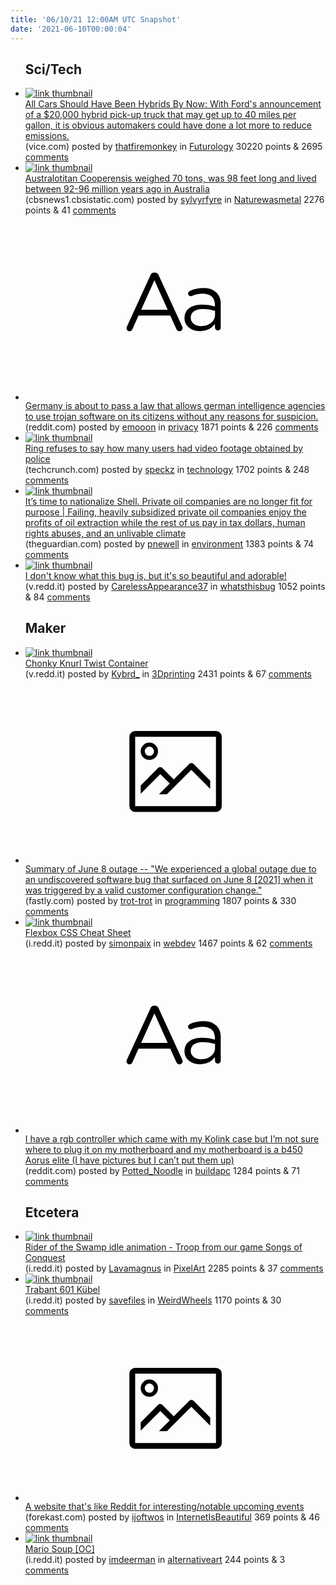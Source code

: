 ```yaml
---
title: '06/10/21 12:00AM UTC Snapshot'
date: '2021-06-10T00:00:04'
---
```

<ul>
<h2>Sci/Tech</h2>

<li><a href='https://www.vice.com/en/article/jg85yb/all-cars-should-have-been-hybrids-by-now'><img src='https://b.thumbs.redditmedia.com/99yWNJr_cWo135HdF94UFGZJ-s8mgbPyZZA7xt1PiRY.jpg' alt='link thumbnail'></a><div><div class='linkTitle'><a href='https://www.vice.com/en/article/jg85yb/all-cars-should-have-been-hybrids-by-now'>All Cars Should Have Been Hybrids By Now: With Ford's announcement of a $20,000 hybrid pick-up truck that may get up to 40 miles per gallon, it is obvious automakers could have done a lot more to reduce emissions.</a></div>(vice.com) posted by <a href='https://www.reddit.com/user/thatfiremonkey'>thatfiremonkey</a> in <a href='https://www.reddit.com/r/Futurology'>Futurology</a> 30220 points & 2695 <a href='https://www.reddit.com/r/Futurology/comments/nvzfdq/all_cars_should_have_been_hybrids_by_now_with/'>comments</a></div></li>

<li><a href='https://cbsnews1.cbsistatic.com/hub/i/r/2021/06/08/93c456df-9ca7-4c74-9570-d292911b1459/thumbnail/620x346/c8d203b095008101674a7b95c08e698f/australotitan-cooperensis-vladkonstantinov-scotthocknull-ceromanganaturalhistorymuseum-hires.jpg'><img src='https://b.thumbs.redditmedia.com/44Hr64msytAnOlM3EE_iG2KdVbbMGNhe7cjNgjm4pBM.jpg' alt='link thumbnail'></a><div><div class='linkTitle'><a href='https://cbsnews1.cbsistatic.com/hub/i/r/2021/06/08/93c456df-9ca7-4c74-9570-d292911b1459/thumbnail/620x346/c8d203b095008101674a7b95c08e698f/australotitan-cooperensis-vladkonstantinov-scotthocknull-ceromanganaturalhistorymuseum-hires.jpg'>Australotitan Cooperensis weighed 70 tons, was 98 feet long and lived between 92-96 million years ago in Australia</a></div>(cbsnews1.cbsistatic.com) posted by <a href='https://www.reddit.com/user/sylvyrfyre'>sylvyrfyre</a> in <a href='https://www.reddit.com/r/Naturewasmetal'>Naturewasmetal</a> 2276 points & 41 <a href='https://www.reddit.com/r/Naturewasmetal/comments/nvoler/australotitan_cooperensis_weighed_70_tons_was_98/'>comments</a></div></li>

<li><a href='https://www.reddit.com/r/privacy/comments/nvy38l/germany_is_about_to_pass_a_law_that_allows_german/'><svg version='1.1' viewBox='-34 -12 104 64' preserveAspectRatio='xMidYMid slice' xmlns='http://www.w3.org/2000/svg' xmlns:xlink='http://www.w3.org/1999/xlink'>
    <title>text link thumbnail</title>
    <path d='M12.19,8.84a1.45,1.45,0,0,0-1.4-1h-.12a1.46,1.46,0,0,0-1.42,1L1.14,26.56a1.29,1.29,0,0,0-.14.59,1,1,0,0,0,1,1,1.12,1.12,0,0,0,1.08-.77l2.08-4.65h11l2.08,4.59a1.24,1.24,0,0,0,1.12.83,1.08,1.08,0,0,0,1.08-1.08,1.64,1.64,0,0,0-.14-.57ZM6.08,20.71l4.59-10.22,4.6,10.22Z'>
    </path>
    <path d='M32.24,14.78A6.35,6.35,0,0,0,27.6,13.2a11.36,11.36,0,0,0-4.7,1,1,1,0,0,0-.58.89,1,1,0,0,0,.94.92,1.23,1.23,0,0,0,.39-.08,8.87,8.87,0,0,1,3.72-.81c2.7,0,4.28,1.33,4.28,3.92v.5a15.29,15.29,0,0,0-4.42-.61c-3.64,0-6.14,1.61-6.14,4.64v.05c0,2.95,2.7,4.48,5.37,4.48a6.29,6.29,0,0,0,5.19-2.48V26.9a1,1,0,0,0,1,1,1,1,0,0,0,1-1.06V19A5.71,5.71,0,0,0,32.24,14.78Zm-.56,7.7c0,2.28-2.17,3.89-4.81,3.89-1.94,0-3.61-1.06-3.61-2.86v-.06c0-1.8,1.5-3,4.2-3a15.2,15.2,0,0,1,4.22.61Z'>
    </path>
    </svg></a><div><div class='linkTitle'><a href='https://www.reddit.com/r/privacy/comments/nvy38l/germany_is_about_to_pass_a_law_that_allows_german/'>Germany is about to pass a law that allows german intelligence agencies to use trojan software on its citizens without any reasons for suspicion.</a></div>(reddit.com) posted by <a href='https://www.reddit.com/user/emooon'>emooon</a> in <a href='https://www.reddit.com/r/privacy'>privacy</a> 1871 points & 226 <a href='https://www.reddit.com/r/privacy/comments/nvy38l/germany_is_about_to_pass_a_law_that_allows_german/'>comments</a></div></li>

<li><a href='https://techcrunch.com/2021/06/08/ring-police-warrants-neighbors/'><img src='https://b.thumbs.redditmedia.com/CX3LhvsriRPXv8Vz2Txhf6RkW1Q1bEF9GwunHF9sxsc.jpg' alt='link thumbnail'></a><div><div class='linkTitle'><a href='https://techcrunch.com/2021/06/08/ring-police-warrants-neighbors/'>Ring refuses to say how many users had video footage obtained by police</a></div>(techcrunch.com) posted by <a href='https://www.reddit.com/user/speckz'>speckz</a> in <a href='https://www.reddit.com/r/technology'>technology</a> 1702 points & 248 <a href='https://www.reddit.com/r/technology/comments/nvv6hr/ring_refuses_to_say_how_many_users_had_video/'>comments</a></div></li>

<li><a href='https://www.theguardian.com/commentisfree/2021/jun/07/its-time-to-nationalize-shell-private-oil-companies-are-no-longer-fit-for-purpose?utm_campaign=Hot%20News&amp;utm_medium=email&amp;_hsmi=132638904&amp;_hsenc=p2ANqtz-_O3GCOBVgvuDr2y_tSxYDf4lBfnsDolTIf2gEG-7_HyJ5GHrrfPFFSf75Su1Z1rjfz1AsU5D-dQQjS39oquLoRQfXYxg&amp;utm_content=132638904&amp;utm_source=hs_email'><img src='https://a.thumbs.redditmedia.com/5jlC81UQpDRwB4FiUBfUVzoYcpUwZ7zAD7cQTlHWvL8.jpg' alt='link thumbnail'></a><div><div class='linkTitle'><a href='https://www.theguardian.com/commentisfree/2021/jun/07/its-time-to-nationalize-shell-private-oil-companies-are-no-longer-fit-for-purpose?utm_campaign=Hot%20News&amp;utm_medium=email&amp;_hsmi=132638904&amp;_hsenc=p2ANqtz-_O3GCOBVgvuDr2y_tSxYDf4lBfnsDolTIf2gEG-7_HyJ5GHrrfPFFSf75Su1Z1rjfz1AsU5D-dQQjS39oquLoRQfXYxg&amp;utm_content=132638904&amp;utm_source=hs_email'>It’s time to nationalize Shell. Private oil companies are no longer fit for purpose | Failing, heavily subsidized private oil companies enjoy the profits of oil extraction while the rest of us pay in tax dollars, human rights abuses, and an unlivable climate</a></div>(theguardian.com) posted by <a href='https://www.reddit.com/user/pnewell'>pnewell</a> in <a href='https://www.reddit.com/r/environment'>environment</a> 1383 points & 74 <a href='https://www.reddit.com/r/environment/comments/nvvbja/its_time_to_nationalize_shell_private_oil/'>comments</a></div></li>

<li><a href='https://v.redd.it/e9dzw1hha7471'><img src='https://b.thumbs.redditmedia.com/06HXlS5ooUSq0rmX-UtMy92gi_Honi2ggKy-Szi02qQ.jpg' alt='link thumbnail'></a><div><div class='linkTitle'><a href='https://v.redd.it/e9dzw1hha7471'>I don't know what this bug is, but it's so beautiful and adorable!</a></div>(v.redd.it) posted by <a href='https://www.reddit.com/user/CarelessAppearance37'>CarelessAppearance37</a> in <a href='https://www.reddit.com/r/whatsthisbug'>whatsthisbug</a> 1052 points & 84 <a href='https://www.reddit.com/r/whatsthisbug/comments/nvqrj1/i_dont_know_what_this_bug_is_but_its_so_beautiful/'>comments</a></div></li>

<h2>Maker</h2>

<li><a href='https://v.redd.it/9f9h8g5bo9471'><img src='https://b.thumbs.redditmedia.com/Wt33XbTR5Kh9R1E2IxJevOgRx85FIJ7Vu9Vwa1WbYfQ.jpg' alt='link thumbnail'></a><div><div class='linkTitle'><a href='https://v.redd.it/9f9h8g5bo9471'>Chonky Knurl Twist Container</a></div>(v.redd.it) posted by <a href='https://www.reddit.com/user/Kybrd_'>Kybrd_</a> in <a href='https://www.reddit.com/r/3Dprinting'>3Dprinting</a> 2431 points & 67 <a href='https://www.reddit.com/r/3Dprinting/comments/nw00xk/chonky_knurl_twist_container/'>comments</a></div></li>

<li><a href='https://www.fastly.com/blog/summary-of-june-8-outage'><svg version='1.1' viewBox='-34 -14 104 64' preserveAspectRatio='xMidYMid meet' xmlns='http://www.w3.org/2000/svg' xmlns:xlink='http://www.w3.org/1999/xlink'>
    <title>link thumbnail</title>
    <path d='M32,4H4A2,2,0,0,0,2,6V30a2,2,0,0,0,2,2H32a2,2,0,0,0,2-2V6A2,2,0,0,0,32,4ZM4,30V6H32V30Z'></path>
    <path d='M8.92,14a3,3,0,1,0-3-3A3,3,0,0,0,8.92,14Zm0-4.6A1.6,1.6,0,1,1,7.33,11,1.6,1.6,0,0,1,8.92,9.41Z'></path>
    <path d='M22.78,15.37l-5.4,5.4-4-4a1,1,0,0,0-1.41,0L5.92,22.9v2.83l6.79-6.79L16,22.18l-3.75,3.75H15l8.45-8.45L30,24V21.18l-5.81-5.81A1,1,0,0,0,22.78,15.37Z'></path>
    </svg></a><div><div class='linkTitle'><a href='https://www.fastly.com/blog/summary-of-june-8-outage'>Summary of June 8 outage -- "We experienced a global outage due to an undiscovered software bug that surfaced on June 8 [2021] when it was triggered by a valid customer configuration change."</a></div>(fastly.com) posted by <a href='https://www.reddit.com/user/trot-trot'>trot-trot</a> in <a href='https://www.reddit.com/r/programming'>programming</a> 1807 points & 330 <a href='https://www.reddit.com/r/programming/comments/nvqhby/summary_of_june_8_outage_we_experienced_a_global/'>comments</a></div></li>

<li><a href='https://i.redd.it/vd9dc7wfk9471.png'><img src='https://b.thumbs.redditmedia.com/Uq2JwKD1c6rlBuMA-LL4vlDZK3ZiLvfRXPrCqZVbATQ.jpg' alt='link thumbnail'></a><div><div class='linkTitle'><a href='https://i.redd.it/vd9dc7wfk9471.png'>Flexbox CSS Cheat Sheet</a></div>(i.redd.it) posted by <a href='https://www.reddit.com/user/simonpaix'>simonpaix</a> in <a href='https://www.reddit.com/r/webdev'>webdev</a> 1467 points & 62 <a href='https://www.reddit.com/r/webdev/comments/nvzhi0/flexbox_css_cheat_sheet/'>comments</a></div></li>

<li><a href='https://www.reddit.com/r/buildapc/comments/nvrlw8/i_have_a_rgb_controller_which_came_with_my_kolink/'><svg version='1.1' viewBox='-34 -12 104 64' preserveAspectRatio='xMidYMid slice' xmlns='http://www.w3.org/2000/svg' xmlns:xlink='http://www.w3.org/1999/xlink'>
    <title>text link thumbnail</title>
    <path d='M12.19,8.84a1.45,1.45,0,0,0-1.4-1h-.12a1.46,1.46,0,0,0-1.42,1L1.14,26.56a1.29,1.29,0,0,0-.14.59,1,1,0,0,0,1,1,1.12,1.12,0,0,0,1.08-.77l2.08-4.65h11l2.08,4.59a1.24,1.24,0,0,0,1.12.83,1.08,1.08,0,0,0,1.08-1.08,1.64,1.64,0,0,0-.14-.57ZM6.08,20.71l4.59-10.22,4.6,10.22Z'>
    </path>
    <path d='M32.24,14.78A6.35,6.35,0,0,0,27.6,13.2a11.36,11.36,0,0,0-4.7,1,1,1,0,0,0-.58.89,1,1,0,0,0,.94.92,1.23,1.23,0,0,0,.39-.08,8.87,8.87,0,0,1,3.72-.81c2.7,0,4.28,1.33,4.28,3.92v.5a15.29,15.29,0,0,0-4.42-.61c-3.64,0-6.14,1.61-6.14,4.64v.05c0,2.95,2.7,4.48,5.37,4.48a6.29,6.29,0,0,0,5.19-2.48V26.9a1,1,0,0,0,1,1,1,1,0,0,0,1-1.06V19A5.71,5.71,0,0,0,32.24,14.78Zm-.56,7.7c0,2.28-2.17,3.89-4.81,3.89-1.94,0-3.61-1.06-3.61-2.86v-.06c0-1.8,1.5-3,4.2-3a15.2,15.2,0,0,1,4.22.61Z'>
    </path>
    </svg></a><div><div class='linkTitle'><a href='https://www.reddit.com/r/buildapc/comments/nvrlw8/i_have_a_rgb_controller_which_came_with_my_kolink/'>I have a rgb controller which came with my Kolink case but I’m not sure where to plug it on my motherboard and my motherboard is a b450 Aorus elite (I have pictures but I can’t put them up)</a></div>(reddit.com) posted by <a href='https://www.reddit.com/user/Potted_Noodle'>Potted_Noodle</a> in <a href='https://www.reddit.com/r/buildapc'>buildapc</a> 1284 points & 71 <a href='https://www.reddit.com/r/buildapc/comments/nvrlw8/i_have_a_rgb_controller_which_came_with_my_kolink/'>comments</a></div></li>

<h2>Etcetera</h2>

<li><a href='https://i.redd.it/4pbc2gy409471.gif'><img src='https://b.thumbs.redditmedia.com/4WiWFs-Qldb3MCMToA29duiELx6MQATFW0VYch2lPmg.jpg' alt='link thumbnail'></a><div><div class='linkTitle'><a href='https://i.redd.it/4pbc2gy409471.gif'>Rider of the Swamp idle animation - Troop from our game Songs of Conquest</a></div>(i.redd.it) posted by <a href='https://www.reddit.com/user/Lavamagnus'>Lavamagnus</a> in <a href='https://www.reddit.com/r/PixelArt'>PixelArt</a> 2285 points & 37 <a href='https://www.reddit.com/r/PixelArt/comments/nvwxw7/rider_of_the_swamp_idle_animation_troop_from_our/'>comments</a></div></li>

<li><a href='https://i.redd.it/zr6t42rpu7471.jpg'><img src='https://b.thumbs.redditmedia.com/TAiT95zZYQUD5M81yyTt9ma2qtq88KToJiOqlOS2bus.jpg' alt='link thumbnail'></a><div><div class='linkTitle'><a href='https://i.redd.it/zr6t42rpu7471.jpg'>Trabant 601 Kübel</a></div>(i.redd.it) posted by <a href='https://www.reddit.com/user/savefiles'>savefiles</a> in <a href='https://www.reddit.com/r/WeirdWheels'>WeirdWheels</a> 1170 points & 30 <a href='https://www.reddit.com/r/WeirdWheels/comments/nvsf5n/trabant_601_kübel/'>comments</a></div></li>

<li><a href='https://forekast.com/'><svg version='1.1' viewBox='-34 -14 104 64' preserveAspectRatio='xMidYMid meet' xmlns='http://www.w3.org/2000/svg' xmlns:xlink='http://www.w3.org/1999/xlink'>
    <title>link thumbnail</title>
    <path d='M32,4H4A2,2,0,0,0,2,6V30a2,2,0,0,0,2,2H32a2,2,0,0,0,2-2V6A2,2,0,0,0,32,4ZM4,30V6H32V30Z'></path>
    <path d='M8.92,14a3,3,0,1,0-3-3A3,3,0,0,0,8.92,14Zm0-4.6A1.6,1.6,0,1,1,7.33,11,1.6,1.6,0,0,1,8.92,9.41Z'></path>
    <path d='M22.78,15.37l-5.4,5.4-4-4a1,1,0,0,0-1.41,0L5.92,22.9v2.83l6.79-6.79L16,22.18l-3.75,3.75H15l8.45-8.45L30,24V21.18l-5.81-5.81A1,1,0,0,0,22.78,15.37Z'></path>
    </svg></a><div><div class='linkTitle'><a href='https://forekast.com/'>A website that's like Reddit for interesting/notable upcoming events</a></div>(forekast.com) posted by <a href='https://www.reddit.com/user/ijoftwos'>ijoftwos</a> in <a href='https://www.reddit.com/r/InternetIsBeautiful'>InternetIsBeautiful</a> 369 points & 46 <a href='https://www.reddit.com/r/InternetIsBeautiful/comments/nvtgh5/a_website_thats_like_reddit_for/'>comments</a></div></li>

<li><a href='https://i.redd.it/jxfnrijkh8471.jpg'><img src='https://b.thumbs.redditmedia.com/mpewrokkxYyUJY0uPfnIrdXYk6DjprLR1GOigfZOkoo.jpg' alt='link thumbnail'></a><div><div class='linkTitle'><a href='https://i.redd.it/jxfnrijkh8471.jpg'>Mario Soup [OC]</a></div>(i.redd.it) posted by <a href='https://www.reddit.com/user/imdeerman'>imdeerman</a> in <a href='https://www.reddit.com/r/alternativeart'>alternativeart</a> 244 points & 3 <a href='https://www.reddit.com/r/alternativeart/comments/nvuqul/mario_soup_oc/'>comments</a></div></li>

</ul>
